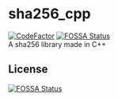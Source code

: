 # sha256_cpp  
[![CodeFactor](https://www.codefactor.io/repository/github/pvzzombs/sha256_cpp/badge)](https://www.codefactor.io/repository/github/pvzzombs/sha256_cpp)  [![FOSSA Status](https://app.fossa.com/api/projects/git%2Bgithub.com%2Fpvzzombs%2Fsha256_cpp.svg?type=shield)](https://app.fossa.com/projects/git%2Bgithub.com%2Fpvzzombs%2Fsha256_cpp?ref=badge_shield)  
A sha256 library made in C++


## License
[![FOSSA Status](https://app.fossa.com/api/projects/git%2Bgithub.com%2Fpvzzombs%2Fsha256_cpp.svg?type=large)](https://app.fossa.com/projects/git%2Bgithub.com%2Fpvzzombs%2Fsha256_cpp?ref=badge_large)